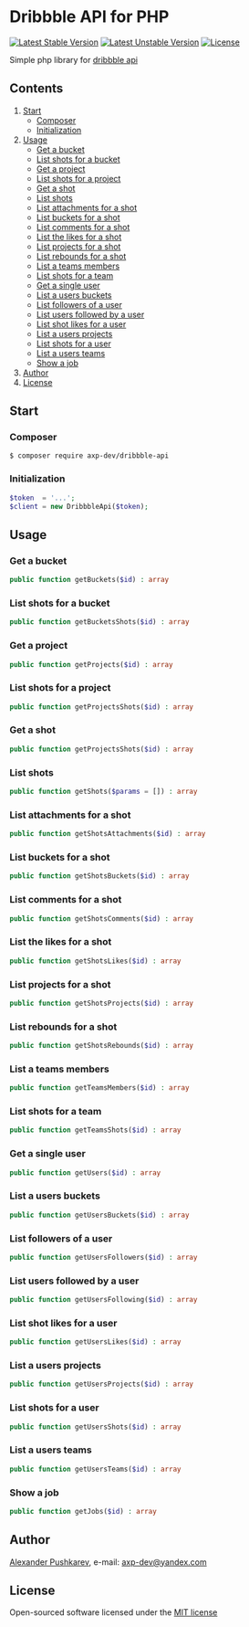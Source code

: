 # Dribbble API for PHP
[![Latest Stable Version](https://poser.pugx.org/axp-dev/dribbble-api/v/stable)](https://packagist.org/packages/axp-dev/dribbble-api)
[![Latest Unstable Version](https://poser.pugx.org/axp-dev/dribbble-api/v/unstable)](https://packagist.org/packages/axp-dev/dribbble-api)
[![License](https://poser.pugx.org/axp-dev/dribbble-api/license)](https://packagist.org/packages/axp-dev/dribbble-api)

Simple php library for [dribbble api](https://dribbble.com)

## Contents
1. [Start](#start)
    + [Composer](#composer)
    + [Initialization](#initialization)
2. [Usage](#usage)
    + [Get a bucket](#get-a-bucket)
    + [List shots for a bucket](#list-shots-for-a-bucket)
    + [Get a project](#get-a-project)
    + [List shots for a project](#list-shots-for-a-project)
    + [Get a shot](#get-a-shot)
    + [List shots](#list-shots)
    + [List attachments for a shot](#list-attachments-for-a-shot)
    + [List buckets for a shot](#list-buckets-for-a-shot)
    + [List comments for a shot](#list-comments-for-a-shot)
    + [List the likes for a shot](#list-the-likes-for-a-shot)
    + [List projects for a shot](#list-projects-for-a-shot)
    + [List rebounds for a shot](#list-rebounds-for-a-shot)
    + [List a teams members](#list-a-teams-members)
    + [List shots for a team](#list-shots-for-a-team)
    + [Get a single user](#get-a-single-user)
    + [List a users buckets](#list-a-users-buckets)
    + [List followers of a user](#list-followers-of-a-user)
    + [List users followed by a user](#list-users-followed-by-a-user)
    + [List shot likes for a user](#list-shot-likes-for-a-user)
    + [List a users projects](#list-a-users-projects)
    + [List shots for a user](#list-shots-for-a-user)
    + [List a users teams](#list-a-users-teams)
    + [Show a job](#show-a-job)
3. [Author](#author)
4. [License](#license)

## Start
### Composer
```
$ composer require axp-dev/dribbble-api
```

### Initialization
```php
$token  = '...';
$client = new DribbbleApi($token);
```

## Usage
### Get a bucket
```php
public function getBuckets($id) : array
```

### List shots for a bucket
```php
public function getBucketsShots($id) : array
```

### Get a project
```php
public function getProjects($id) : array
```

### List shots for a project
```php
public function getProjectsShots($id) : array
```

### Get a shot
```php
public function getProjectsShots($id) : array
```

### List shots
```php
public function getShots($params = []) : array
```

### List attachments for a shot
```php
public function getShotsAttachments($id) : array
```

### List buckets for a shot
```php
public function getShotsBuckets($id) : array
```

### List comments for a shot
```php
public function getShotsComments($id) : array
```

### List the likes for a shot
```php
public function getShotsLikes($id) : array
```

### List projects for a shot
```php
public function getShotsProjects($id) : array
```

### List rebounds for a shot
```php
public function getShotsRebounds($id) : array
```

### List a teams members
```php
public function getTeamsMembers($id) : array
```

### List shots for a team
```php
public function getTeamsShots($id) : array
```

### Get a single user
```php
public function getUsers($id) : array
```

### List a users buckets
```php
public function getUsersBuckets($id) : array
```

### List followers of a user
```php
public function getUsersFollowers($id) : array
```

### List users followed by a user
```php
public function getUsersFollowing($id) : array
```

### List shot likes for a user
```php
public function getUsersLikes($id) : array
```

### List a users projects
```php
public function getUsersProjects($id) : array
```

### List shots for a user
```php
public function getUsersShots($id) : array
```

### List a users teams
```php
public function getUsersTeams($id) : array
```

### Show a job
```php
public function getJobs($id) : array
```

## Author
[Alexander Pushkarev](https://github.com/axp-dev), e-mail: [axp-dev@yandex.com](mailto:axp-dev@yandex.com)

## License
Open-sourced software licensed under the [MIT license](https://opensource.org/licenses/MIT)